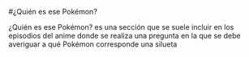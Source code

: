 #¿Quién es ese Pokémon?

¿Quién es ese Pokémon? es una sección que se suele incluir en los episodios del anime donde se realiza una pregunta en la que se debe averiguar a qué Pokémon corresponde una silueta
